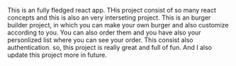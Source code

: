 This is an fully fledged react app. THis project consist of so many react concepts and this is also an very interseting project. This is an burger builder project, in which you can make your own burger and also customize according to you. You can also order them and you have also your personlized list where you can see your order. This consist also authentication. so, this project is really great and full of fun. And I also update this project more in future.
